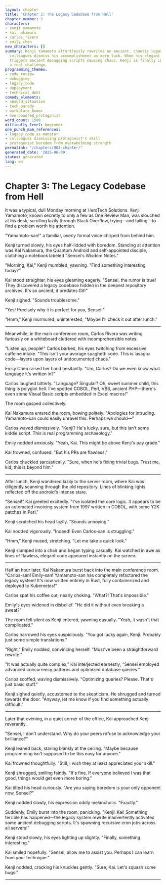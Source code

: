 ```yaml
---
layout: chapter
title: 'Chapter 3: The Legacy Codebase from Hell'
chapter_number: 3
characters:
- kenji_yamamoto
- kai_nakamura
- carlos_rivera
- emily_chen
new_characters: []
summary: Kenji Yamamoto effortlessly rewrites an ancient, chaotic legacy system, yet
  colleagues dismiss his accomplishment as mere luck. When his elegant rewrite inadvertently
  triggers ancient debugging scripts causing chaos, Kenji is finally intrigued by
  a real challenge.
programming_themes:
- code_review
- debugging
- legacy_code
- deployment
- technical_debt
comedy_elements:
- absurd_situation
- tech_parody
- workplace_humor
- overpowered_protagonist
word_count: 1500
difficulty_level: beginner
one_punch_man_references:
- legacy_code as monster
- colleagues dismissing protagonist's skill
- protagonist boredom from overwhelming strength
permalink: "/chapters/003-chapter/"
generated_date: '2025-06-09'
status: generated
lang: en
---
```


# Chapter 3: The Legacy Codebase from Hell

It was a typical, dull Monday morning at HeroTech Solutions. Kenji Yamamoto, known secretly to only a few as One Review Man, was slouched at his desk, scrolling lazily through Stack Overflow, trying—and failing—to find a problem worth his attention.

"Yamamoto-san!" a familiar, overly formal voice chirped from behind him.

Kenji turned slowly, his eyes half-lidded with boredom. Standing at attention was Kai Nakamura, the Quantum Android and self-appointed disciple, clutching a notebook labeled "Sensei's Wisdom Notes."

"Morning, Kai," Kenji mumbled, yawning. "Find something interesting today?"

Kai stood straighter, his eyes gleaming eagerly. "Sensei, the rumor is true! They discovered a legacy codebase hidden in the deepest repository archives. It's so ancient, it predates Git!"

Kenji sighed. "Sounds troublesome."

"Yes! Precisely why it is perfect for you, Sensei!"

"Hmm," Kenji murmured, uninterested, "Maybe I'll check it out after lunch."

---

Meanwhile, in the main conference room, Carlos Rivera was writing furiously on a whiteboard cluttered with incomprehensible notes.

"Listen up, people!" Carlos barked, his eyes twitching from excessive caffeine intake. "This isn't your average spaghetti code. This is lasagna code—layers upon layers of undocumented chaos."

Emily Chen raised her hand hesitantly. "Um, Carlos? Do we even know what language it's written in?"

Carlos laughed bitterly. "Language? Singular? Oh, sweet summer child, this thing is polyglot hell. I've spotted COBOL, Perl, VB6, ancient PHP—there's even some Visual Basic scripts embedded in Excel macros!"

The room gasped collectively.

Kai Nakamura entered the room, bowing politely. "Apologies for intruding. Yamamoto-san could easily unravel this. Perhaps we should—"

Carlos waved dismissively. "Kenji? He's lucky, sure, but this isn't some kiddie script. This is real programming archaeology."

Emily nodded anxiously. "Yeah, Kai. This might be above Kenji's pay grade."

Kai frowned, confused. "But his PRs are flawless."

Carlos chuckled sarcastically. "Sure, when he's fixing trivial bugs. Trust me, kid, this is beyond him."

---

After lunch, Kenji wandered lazily to the server room, where Kai was diligently scanning through the old repository. Lines of blinking lights reflected off the android's intense stare.

"Sensei!" Kai greeted excitedly. "I've isolated the core logic. It appears to be an automated invoicing system from 1997 written in COBOL, with some Y2K patches in Perl."

Kenji scratched his head lazily. "Sounds annoying."

Kai nodded vigorously. "Indeed! Even Carlos-san is struggling."

"Hmm," Kenji mused, stretching. "Let me take a quick look."

Kenji slumped into a chair and began typing casually. Kai watched in awe as lines of flawless, elegant code appeared instantly on the screen.

---

Half an hour later, Kai Nakamura burst back into the main conference room. "Carlos-san! Emily-san! Yamamoto-san has completely refactored the legacy system! It's now written entirely in Rust, fully containerized and deployed to Kubernetes!"

Carlos spat his coffee out, nearly choking. "What?! That's impossible."

Emily's eyes widened in disbelief. "He did it without even breaking a sweat?"

The room fell silent as Kenji entered, yawning casually. "Yeah, it wasn't that complicated."

Carlos narrowed his eyes suspiciously. "You got lucky again, Kenji. Probably just some simple translations."

"Right," Emily nodded, convincing herself. "Must've been a straightforward rewrite."

"It was actually quite complex," Kai interjected earnestly, "Sensei employed advanced concurrency patterns and optimized database queries."

Carlos scoffed, waving dismissively. "Optimizing queries? Please. That's just basic stuff."

Kenji sighed quietly, accustomed to the skepticism. He shrugged and turned towards the door. "Anyway, let me know if you find something actually difficult."

---

Later that evening, in a quiet corner of the office, Kai approached Kenji reverently.

"Sensei, I don't understand. Why do your peers refuse to acknowledge your brilliance?"

Kenji leaned back, staring blankly at the ceiling. "Maybe because programming isn't supposed to be this easy for anyone."

Kai frowned thoughtfully. "Still, I wish they at least appreciated your skill."

Kenji shrugged, smiling faintly. "It's fine. If everyone believed I was that good, things would get even more boring."

Kai tilted his head curiously. "Are you saying boredom is your only opponent now, Sensei?"

Kenji nodded slowly, his expression oddly melancholic. "Exactly."

Suddenly, Emily burst into the room, panicking. "Kenji! Kai! Something terrible has happened—the legacy system rewrite inadvertently activated some ancient debugging scripts. It's spawning recursive cron jobs across all servers!"

Kenji stood slowly, his eyes lighting up slightly. "Finally, something interesting."

Kai smiled hopefully. "Sensei, allow me to assist you. Perhaps I can learn from your technique."

Kenji nodded, cracking his knuckles gently. "Sure, Kai. Let's squash some bugs."

---

